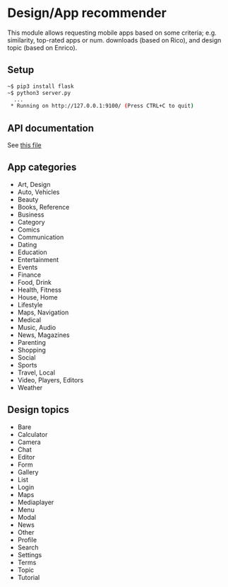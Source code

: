 # Design/App recommender

This module allows requesting mobile apps based on some criteria;
e.g. similarity, top-rated apps or num. downloads (based on Rico), and design topic (based on Enrico).

## Setup

```sh
~$ pip3 install flask
~$ python3 server.py
  ...
 * Running on http://127.0.0.1:9100/ (Press CTRL+C to quit)
```

## API documentation

See [this file](documentation.md)

## App categories

* Art, Design
* Auto, Vehicles
* Beauty
* Books, Reference
* Business
* Category
* Comics
* Communication
* Dating
* Education
* Entertainment
* Events
* Finance
* Food, Drink
* Health, Fitness
* House, Home
* Lifestyle
* Maps, Navigation
* Medical
* Music, Audio
* News, Magazines
* Parenting
* Shopping
* Social
* Sports
* Travel, Local
* Video, Players, Editors
* Weather

## Design topics

* Bare
* Calculator
* Camera
* Chat
* Editor
* Form
* Gallery
* List
* Login
* Maps
* Mediaplayer
* Menu
* Modal
* News
* Other
* Profile
* Search
* Settings
* Terms
* Topic
* Tutorial
